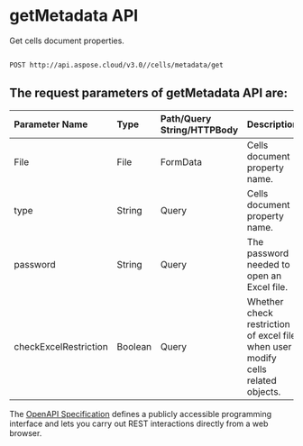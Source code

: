 # **getMetadata API**

Get cells document properties. 

```bash

POST http://api.aspose.cloud/v3.0//cells/metadata/get

```

## The request parameters of **getMetadata** API are: 

| Parameter Name | Type | Path/Query String/HTTPBody | Description | 
| :- | :- | :- |:- | 
|File|File|FormData|Cells document property name.|
|type|String|Query|Cells document property name.|
|password|String|Query|The password needed to open an Excel file.|
|checkExcelRestriction|Boolean|Query|Whether check restriction of excel file when user modify cells related objects.|


The [OpenAPI Specification](https://reference.aspose.cloud/cells/#/LightCellsController/GetMetadata) defines a publicly accessible programming interface and lets you carry out REST interactions directly from a web browser.
